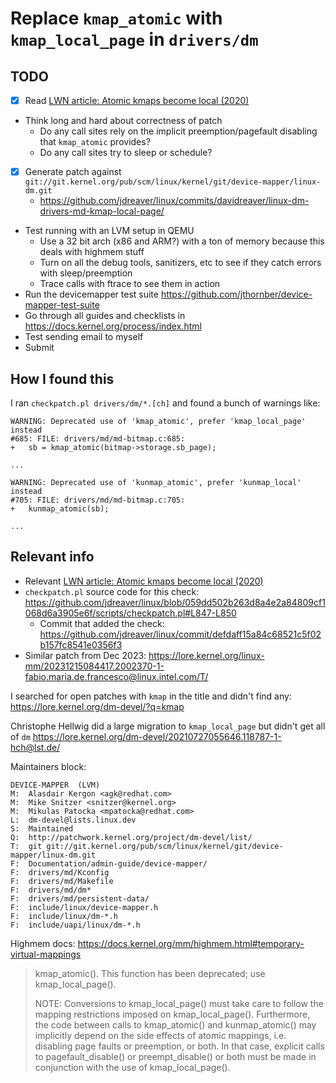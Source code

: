 # Replace `kmap_atomic` with `kmap_local_page` in `drivers/dm`

## TODO

- [x] Read [LWN article: Atomic kmaps become local (2020)](https://lwn.net/Articles/836144/)
- Think long and hard about correctness of patch
  - Do any call sites rely on the implicit preemption/pagefault disabling that `kmap_atomic` provides?
  - Do any call sites try to sleep or schedule?
- [x] Generate patch against `git://git.kernel.org/pub/scm/linux/kernel/git/device-mapper/linux-dm.git`
  - <https://github.com/jdreaver/linux/commits/davidreaver/linux-dm-drivers-md-kmap-local-page/>
- Test running with an LVM setup in QEMU
  - Use a 32 bit arch (x86 and ARM?) with a ton of memory because this deals with highmem stuff
  - Turn on all the debug tools, sanitizers, etc to see if they catch errors with sleep/preemption
  - Trace calls with ftrace to see them in action
- Run the devicemapper test suite <https://github.com/jthornber/device-mapper-test-suite>
- Go through all guides and checklists in <https://docs.kernel.org/process/index.html>
- Test sending email to myself
- Submit

## How I found this

I ran `checkpatch.pl drivers/dm/*.[ch]` and found a bunch of warnings like:

```
WARNING: Deprecated use of 'kmap_atomic', prefer 'kmap_local_page' instead
#685: FILE: drivers/md/md-bitmap.c:685:
+	sb = kmap_atomic(bitmap->storage.sb_page);

...

WARNING: Deprecated use of 'kunmap_atomic', prefer 'kunmap_local' instead
#705: FILE: drivers/md/md-bitmap.c:705:
+	kunmap_atomic(sb);

...
```

## Relevant info

- Relevant [LWN article: Atomic kmaps become local (2020)](https://lwn.net/Articles/836144/)
- `checkpatch.pl` source code for this check: <https://github.com/jdreaver/linux/blob/059dd502b263d8a4e2a84809cf1068d6a3905e6f/scripts/checkpatch.pl#L847-L850>
  - Commit that added the check: <https://github.com/jdreaver/linux/commit/defdaff15a84c68521c5f02b157fc8541e0356f3>
- Similar patch from Dec 2023: <https://lore.kernel.org/linux-mm/20231215084417.2002370-1-fabio.maria.de.francesco@linux.intel.com/T/>

I searched for open patches with `kmap` in the title and didn't find any: <https://lore.kernel.org/dm-devel/?q=kmap>

Christophe Hellwig did a large migration to `kmap_local_page` but didn't get all of `dm` <https://lore.kernel.org/dm-devel/20210727055646.118787-1-hch@lst.de/>

Maintainers block:

```
DEVICE-MAPPER  (LVM)
M:	Alasdair Kergon <agk@redhat.com>
M:	Mike Snitzer <snitzer@kernel.org>
M:	Mikulas Patocka <mpatocka@redhat.com>
L:	dm-devel@lists.linux.dev
S:	Maintained
Q:	http://patchwork.kernel.org/project/dm-devel/list/
T:	git git://git.kernel.org/pub/scm/linux/kernel/git/device-mapper/linux-dm.git
F:	Documentation/admin-guide/device-mapper/
F:	drivers/md/Kconfig
F:	drivers/md/Makefile
F:	drivers/md/dm*
F:	drivers/md/persistent-data/
F:	include/linux/device-mapper.h
F:	include/linux/dm-*.h
F:	include/uapi/linux/dm-*.h
```

Highmem docs: <https://docs.kernel.org/mm/highmem.html#temporary-virtual-mappings>

> kmap_atomic(). This function has been deprecated; use kmap_local_page().
>
> NOTE: Conversions to kmap_local_page() must take care to follow the mapping restrictions imposed on kmap_local_page(). Furthermore, the code between calls to kmap_atomic() and kunmap_atomic() may implicitly depend on the side effects of atomic mappings, i.e. disabling page faults or preemption, or both. In that case, explicit calls to pagefault_disable() or preempt_disable() or both must be made in conjunction with the use of kmap_local_page().
